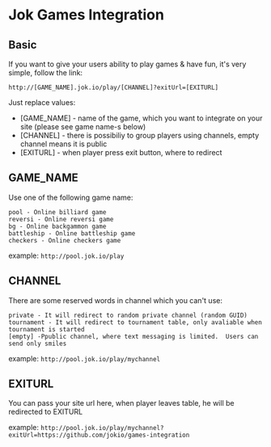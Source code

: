 Jok Games Integration
=====================


Basic
-----
If you want to give your users ability to play games & have fun, it's very simple, follow the link:
```
http://[GAME_NAME].jok.io/play/[CHANNEL]?exitUrl=[EXITURL]
```
Just replace values:
* [GAME_NAME] - name of the game, which you want to integrate on your site (please see game name-s below)
* [CHANNEL] - there is possibiliy to group players using channels, empty channel means it is public
* [EXITURL] - when player press exit button, where to redirect



GAME_NAME
---------
Use one of the following game name:

```
pool - Online billiard game
reversi - Online reversi game
bg - Online backgammon game
battleship - Online battleship game
checkers - Online checkers game
```

example: ``` http://pool.jok.io/play ```


CHANNEL
-------
There are some reserved words in channel which you can't use:
```
private - It will redirect to random private channel (random GUID)
tournament - It will redirect to tournament table, only avaliable when tournament is started
[empty] -Ppublic channel, where text messaging is limited.  Users can send only smiles
```

example: ``` http://pool.jok.io/play/mychannel ```


EXITURL
--------
You can pass your site url here, when player leaves table, he will be redirected to EXITURL

example: ``` http://pool.jok.io/play/mychannel?exitUrl=https://github.com/jokio/games-integration ```
